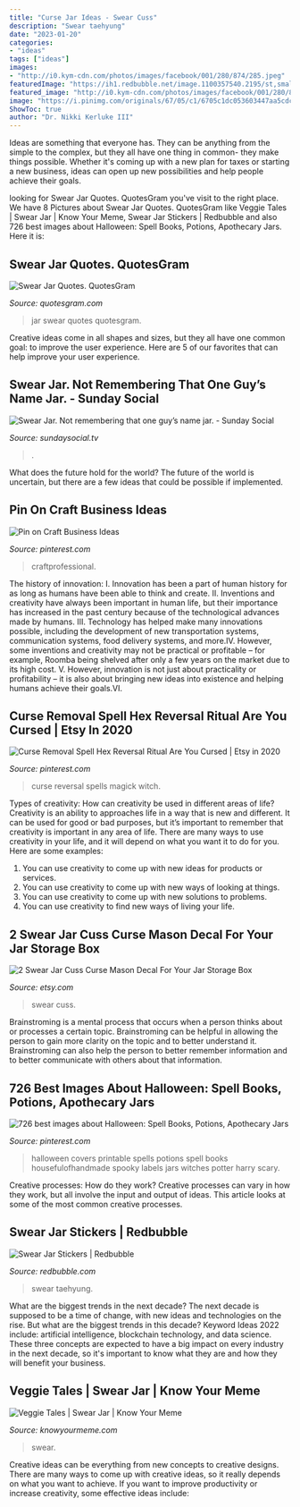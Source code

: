 ```yaml
---
title: "Curse Jar Ideas - Swear Cuss"
description: "Swear taehyung"
date: "2023-01-20"
categories:
- "ideas"
tags: ["ideas"]
images:
- "http://i0.kym-cdn.com/photos/images/facebook/001/280/874/285.jpeg"
featuredImage: "https://ih1.redbubble.net/image.1100357540.2195/st,small,507x507-pad,600x600,f8f8f8.jpg"
featured_image: "http://i0.kym-cdn.com/photos/images/facebook/001/280/874/285.jpeg"
image: "https://i.pinimg.com/originals/67/05/c1/6705c1dc053603447aa5cdc7057fae71.jpg"
ShowToc: true
author: "Dr. Nikki Kerluke III"
---
```



Ideas are something that everyone has. They can be anything from the simple to the complex, but they all have one thing in common- they make things possible. Whether it's coming up with a new plan for taxes or starting a new business, ideas can open up new possibilities and help people achieve their goals.

	

		
looking for Swear Jar Quotes. QuotesGram you've visit to the right place. We have 8 Pictures about Swear Jar Quotes. QuotesGram like Veggie Tales | Swear Jar | Know Your Meme, Swear Jar Stickers | Redbubble and also 726 best images about Halloween: Spell Books, Potions, Apothecary Jars. Here it is:
		
    
## Swear Jar Quotes. QuotesGram

<img loading=lazy src="https://cdn.quotesgram.com/img/46/92/449411758-swearjar.jpg" onerror="this.onerror=null;this.src='https://tse4.mm.bing.net/th?id=OIP.2gek_A_q2QOf5E-Pn0yXhwHaJ5&amp;pid=15.1';" alt="Swear Jar Quotes. QuotesGram">

_Source: quotesgram.com_

>jar swear quotes quotesgram. 

	

Creative ideas come in all shapes and sizes, but they all have one common goal: to improve the user experience. Here are 5 of our favorites that can help improve your user experience.

    
## Swear Jar. Not Remembering That One Guy’s Name Jar. - Sunday Social

<img loading=lazy src="https://files.sundaysocial.tv/wp-content/uploads/2019/06/7.24b-SQ.jpg" onerror="this.onerror=null;this.src='https://tse3.mm.bing.net/th?id=OIP.i2UgnjDUWcRGSRYQAPD7OAHaHa&amp;pid=15.1';" alt="Swear Jar. Not remembering that one guy’s name jar. - Sunday Social">

_Source: sundaysocial.tv_

>. 

	

What does the future hold for the world?
The future of the world is uncertain, but there are a few ideas that could be possible if implemented.

    
## Pin On Craft Business Ideas

<img loading=lazy src="https://i.pinimg.com/originals/6b/bd/57/6bbd576403180ce075dcbbff4ae980c9.jpg" onerror="this.onerror=null;this.src='https://tse2.mm.bing.net/th?id=OIP.VKyX1NfOkK9XIcOtuFbrdAHaLG&amp;pid=15.1';" alt="Pin on Craft Business Ideas">

_Source: pinterest.com_

>craftprofessional. 

	

The history of innovation:
I. Innovation has been a part of human history for as long as humans have been able to think and create. II. Inventions and creativity have always been important in human life, but their importance has increased in the past century because of the technological advances made by humans. III. Technology has helped make many innovations possible, including the development of new transportation systems, communication systems, food delivery systems, and more.IV. However, some inventions and creativity may not be practical or profitable – for example, Roomba being shelved after only a few years on the market due to its high cost. V. However, innovation is not just about practicality or profitability – it is also about bringing new ideas into existence and helping humans achieve their goals.VI.

    
## Curse Removal Spell Hex Reversal Ritual Are You Cursed | Etsy In 2020

<img loading=lazy src="https://i.pinimg.com/originals/67/05/c1/6705c1dc053603447aa5cdc7057fae71.jpg" onerror="this.onerror=null;this.src='https://tse3.mm.bing.net/th?id=OIP.vN7p4djdJsnTaf8C6ae5NAHaHa&amp;pid=15.1';" alt="Curse Removal Spell Hex Reversal Ritual Are You Cursed | Etsy in 2020">

_Source: pinterest.com_

>curse reversal spells magick witch. 

	

Types of creativity: How can creativity be used in different areas of life?
Creativity is an ability to approaches life in a way that is new and different. It can be used for good or bad purposes, but it’s important to remember that creativity is important in any area of life. There are many ways to use creativity in your life, and it will depend on what you want it to do for you. Here are some examples: 
1. You can use creativity to come up with new ideas for products or services.
2. You can use creativity to come up with new ways of looking at things.
3. You can use creativity to come up with new solutions to problems.
4. You can use creativity to find new ways of living your life.

    
## 2 Swear Jar Cuss Curse Mason Decal For Your Jar Storage Box

<img loading=lazy src="https://img1.etsystatic.com/134/0/6895437/il_fullxfull.905207827_a68z.jpg" onerror="this.onerror=null;this.src='https://tse2.mm.bing.net/th?id=OIP.WwwBtcqHS2jBaZJdFhedmAHaJ-&amp;pid=15.1';" alt="2 Swear Jar Cuss Curse Mason Decal For Your Jar Storage Box">

_Source: etsy.com_

>swear cuss. 

	

Brainstroming is a mental process that occurs when a person thinks about or processes a certain topic. Brainstroming can be helpful in allowing the person to gain more clarity on the topic and to better understand it. Brainstroming can also help the person to better remember information and to better communicate with others about that information.

    
## 726 Best Images About Halloween: Spell Books, Potions, Apothecary Jars

<img loading=lazy src="https://s-media-cache-ak0.pinimg.com/736x/7e/d5/b1/7ed5b1a3207329cedea34a667b9a3b7d--halloween-spells-halloween-books.jpg" onerror="this.onerror=null;this.src='https://tse2.mm.bing.net/th?id=OIP.MHoTi6JUfELPdeBIKJuZbgHaLJ&amp;pid=15.1';" alt="726 best images about Halloween: Spell Books, Potions, Apothecary Jars">

_Source: pinterest.com_

>halloween covers printable spells potions spell books housefulofhandmade spooky labels jars witches potter harry scary. 

	

Creative processes: How do they work?
Creative processes can vary in how they work, but all involve the input and output of ideas. This article looks at some of the most common creative processes.

    
## Swear Jar Stickers | Redbubble

<img loading=lazy src="https://ih1.redbubble.net/image.1100357540.2195/st,small,507x507-pad,600x600,f8f8f8.jpg" onerror="this.onerror=null;this.src='https://tse4.mm.bing.net/th?id=OIP.6VSrT44evBtHddIMnPnRUQHaHa&amp;pid=15.1';" alt="Swear Jar Stickers | Redbubble">

_Source: redbubble.com_

>swear taehyung. 

	

What are the biggest trends in the next decade?
The next decade is supposed to be a time of change, with new ideas and technologies on the rise. But what are the biggest trends in this decade? Keyword Ideas 2022 include: artificial intelligence, blockchain technology, and data science. These three concepts are expected to have a big impact on every industry in the next decade, so it's important to know what they are and how they will benefit your business.

    
## Veggie Tales | Swear Jar | Know Your Meme

<img loading=lazy src="http://i0.kym-cdn.com/photos/images/facebook/001/280/874/285.jpeg" onerror="this.onerror=null;this.src='https://tse2.mm.bing.net/th?id=OIP.xLao8BxqX8b5ndycAkEPQgHaF3&amp;pid=15.1';" alt="Veggie Tales | Swear Jar | Know Your Meme">

_Source: knowyourmeme.com_

>swear. 

	

Creative ideas can be everything from new concepts to creative designs. There are many ways to come up with creative ideas, so it really depends on what you want to achieve. If you want to improve productivity or increase creativity, some effective ideas include:

